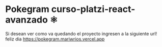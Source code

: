 # Pokegram curso-platzi-react-avanzado ⚛️

Si desean ver como va quedando el proyecto
ingresen a la siguiente url! feliz dia
https://pokegram.mariwrios.vercel.app

